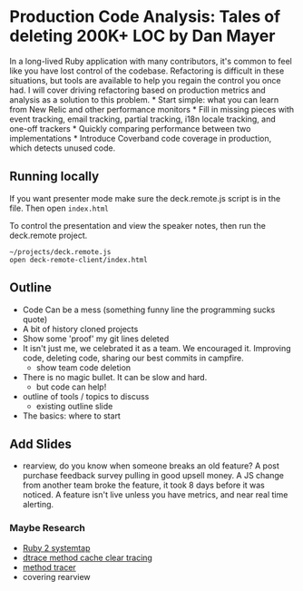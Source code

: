 # Production Code Analysis: Tales of deleting 200K+ LOC by Dan Mayer

In a long-lived Ruby application with many contributors, it's common to feel like you have lost control of the codebase. Refactoring is difficult in these situations, but tools are available to help you regain the control you once had. I will cover driving refactoring based on production metrics and analysis as a solution to this problem. * Start simple: what you can learn from New Relic and other performance monitors * Fill in missing pieces with event tracking, email tracking, partial tracking, i18n locale tracking, and one-off trackers * Quickly comparing performance between two implementations * Introduce Coverband code coverage in production, which detects unused code.

## Running locally

If you want presenter mode make sure the deck.remote.js script is in the file. Then open `index.html`

To control the presentation and view the speaker notes, then run the deck.remote project.

    ~/projects/deck.remote.js
    open deck-remote-client/index.html

## Outline

* Code Can be a mess (something funny line the programming sucks quote)
* A bit of history cloned projects
* Show some 'proof' my git lines deleted
* It isn't just me, we celebrated it as a team. We encouraged it. Improving code, deleting code, sharing our best commits in campfire.
  * show team code deletion
* There is no magic bullet. It can be slow and hard. 
  * but code can help!
* outline of tools / topics to discuss  
  * existing outline slide
* The basics: where to start

## Add Slides

* rearview, do you know when someone breaks an old feature? A post purchase feedback survey pulling in good upsell money. A JS change from another team broke the feature, it took 8 days before it was noticed. A feature isn't live unless you have metrics, and near real time alerting.
  
### Maybe Research
  
* [Ruby 2 systemtap](http://avsej.net/2012/systemtap-and-ruby-20/)
* [dtrace method cache clear tracing](https://github.com/simeonwillbanks/busted/blob/master/dtrace/probes/examples/method-cache-clear.d)
* [method tracer](https://github.com/change/method_profiler)
* covering rearview